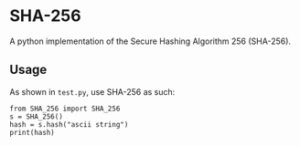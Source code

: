 # SHA-256

A python implementation of the Secure Hashing Algorithm 256 (SHA-256). 

## Usage 

As shown in `test.py`, use SHA-256 as such:

    from SHA_256 import SHA_256
    s = SHA_256()
    hash = s.hash("ascii string")
    print(hash)